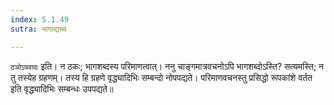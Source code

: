 ```yaml
---
index: 5.1.49
sutra: भागाद्यच्च

---
```

   `ठञोऽपवादः` इति। न ठकः; भागशब्दस्य परिमाणत्वात्। ननु चाङ्गमात्रवचनोऽपि भागशब्दोऽस्ति? सत्यमस्ति; न तु तस्येह ग्रहणम्। तस्य हि ग्रहणे वृद्ध्यादिभिः सम्बन्दो नोपपद्यते। परिमाणवचनस्तु प्रसिद्धो रूपकांशे वर्तत इति वृद्ध्यादिभिः सम्बन्धः उपपद्यते॥